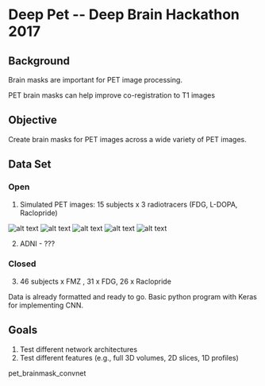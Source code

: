 # Deep Pet -- Deep Brain Hackathon 2017

## Background
Brain masks are important for PET image processing.

PET brain masks can help improve co-registration to T1 images

## Objective
Create brain masks for PET images across a wide variety of PET images.

## Data Set
### Open
1) Simulated PET images: 15 subjects x 3 radiotracers (FDG, L-DOPA, Raclopride)

![alt text](https://github.com/tfunck/pet_brainmask_convnet/blob/master/fdg.png "FDG PET")
![alt text](https://github.com/tfunck/pet_brainmask_convnet/blob/master/fdopa.png "FDOPA PET")
![alt text](https://github.com/tfunck/pet_brainmask_convnet/blob/master/raclopride.png "Raclopride PET")
![alt text](https://github.com/tfunck/pet_brainmask_convnet/blob/master/t1.png "T1")
![alt text](https://github.com/tfunck/pet_brainmask_convnet/blob/master/brainmask.png "Brain Mask")

2) ADNI - ???
### Closed
3) 46 subjects x FMZ , 31 x FDG, 26 x Raclopride

Data is already formatted and ready to go. Basic python program with Keras for implementing CNN.


## Goals

1) Test different network architectures
2) Test different features (e.g., full 3D volumes, 2D slices, 1D profiles)







pet_brainmask_convnet

